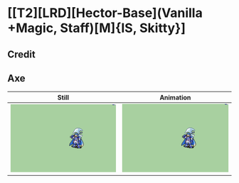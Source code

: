# [\[T2\]\[LRD\]\[Hector-Base\]\(Vanilla +Magic, Staff\)\[M\]{IS, Skitty}]

## Credit


	
## Axe

| Still | Animation |
| :---: | :-------: |
| ![Axe still](./Axe_000.png) | ![Axe animation](./Axe.gif) |
